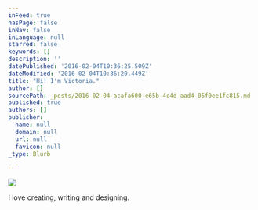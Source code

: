 ```yaml
---
inFeed: true
hasPage: false
inNav: false
inLanguage: null
starred: false
keywords: []
description: ''
datePublished: '2016-02-04T10:36:25.509Z'
dateModified: '2016-02-04T10:36:20.449Z'
title: "Hi! I'm Victoria."
author: []
sourcePath: _posts/2016-02-04-acafa600-e65b-4c4d-aad4-05f0ee1fc815.md
published: true
authors: []
publisher:
  name: null
  domain: null
  url: null
  favicon: null
_type: Blurb

---
```

![](https://the-grid-user-content.s3-us-west-2.amazonaws.com/4f1d3fcc-e516-4417-bf52-f74c9476e68d.jpg)

I love creating, writing and designing.